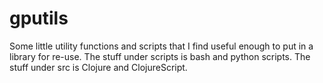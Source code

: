 # gputils

Some little utility functions and scripts that I find useful enough to put
in a library for re-use. The stuff under scripts is bash and python scripts. The stuff under src
is Clojure and ClojureScript.

